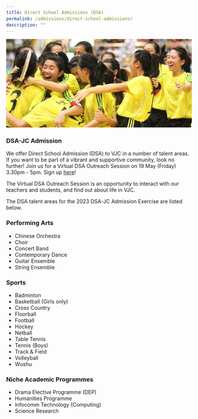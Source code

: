 ```yaml
---
title: Direct School Admissions (DSA)
permalink: /admissions/direct-school-admissions/
description: ""
---
```

![](/images/DSA-2-1024x487.jpg)
### DSA-JC Admission


We offer Direct School Admission (DSA) to VJC in a number of talent areas. If you want to be part of a vibrant and supportive community, look no further! Join us for a Virtual DSA Outreach Session on 19 May (Friday) 3.30pm - 5pm. Sign up [here](https://forms.gle/KHnBcrC196mZRiFBA)!

The Virtual DSA Outreach Session is an opportunity to interact with our teachers and students, and find out about life in VJC.

The DSA talent areas for the 2023 DSA-JC Admission Exercise are listed below. 

### Performing Arts

*   Chinese Orchestra
*   Choir
*   Concert Band
*   Contemporary Dance
*   Guitar Ensemble
*   String Ensemble

### Sports

*   Badminton
*   Basketball (Girls only)
*   Cross Country
*   Floorball
*   Football
*   Hockey
*   Netball
*   Table Tennis
*   Tennis (Boys)
*   Track & Field
*   Volleyball
*   Wushu

### Niche Academic Programmes

*   Drama Elective Programme (DEP)
*   Humanities Programme
*   Infocomm Technology (Computing)
*   Science Research